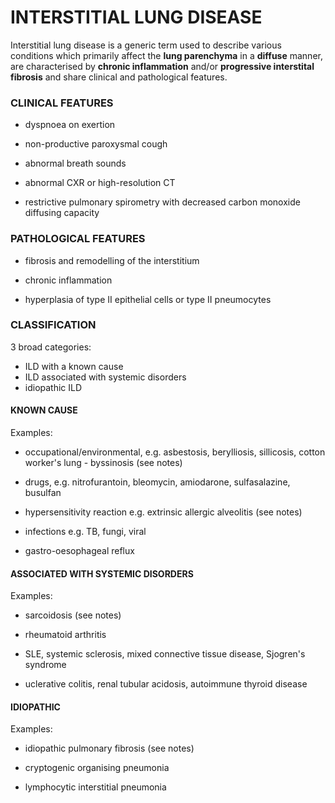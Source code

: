 # INTERSTITIAL LUNG DISEASE

Interstitial lung disease is a generic term used to describe various conditions which primarily affect the **lung parenchyma** in a **diffuse** manner,  are characterised by **chronic inflammation** and/or **progressive interstital fibrosis** and share clinical and pathological features.

### CLINICAL FEATURES

- dyspnoea on exertion

- non-productive paroxysmal cough

- abnormal breath sounds

- abnormal CXR or high-resolution CT

- restrictive pulmonary spirometry with decreased carbon monoxide diffusing capacity  

### PATHOLOGICAL FEATURES

- fibrosis and remodelling of the interstitium

- chronic inflammation

- hyperplasia of type II epithelial cells or type II pneumocytes

### CLASSIFICATION

3 broad categories:

- ILD with a known cause
- ILD associated with systemic disorders
- idiopathic ILD

#### KNOWN CAUSE

Examples:

- occupational/environmental, e.g. asbestosis, berylliosis, sillicosis, cotton worker's lung - byssinosis (see notes)

- drugs, e.g. nitrofurantoin, bleomycin, amiodarone, sulfasalazine, busulfan

- hypersensitivity reaction e.g. extrinsic allergic alveolitis (see notes)

- infections e.g. TB, fungi, viral

- gastro-oesophageal reflux 


#### ASSOCIATED WITH SYSTEMIC DISORDERS

Examples:

- sarcoidosis (see notes)

- rheumatoid arthritis

- SLE, systemic sclerosis, mixed connective tissue disease, Sjogren's syndrome

- uclerative colitis, renal tubular acidosis, autoimmune thyroid disease

#### IDIOPATHIC

Examples:

- idiopathic pulmonary fibrosis (see notes)

- cryptogenic organising pneumonia

- lymphocytic interstitial pneumonia